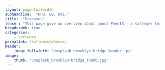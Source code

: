 ```yaml
---
layout: page-fullwidth
subheadline:  "HPO, GO, etc."
title:  "Diseases"
teaser: "This page give an overview about about PhenIX - a software for identifying causal variants for given phenotypes"
breadcrumb: true
categories:
    - software
permalink: /software/phenix/
header:
    image_fullwidth: "unsplash_brooklyn-bridge_header.jpg"
image:
    thumb: "unsplash_brooklyn-bridge_thumb.jpg"
---
```



